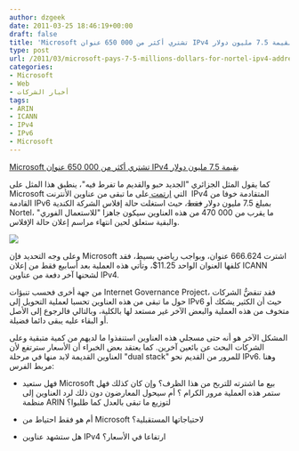 ```yaml
---
author: dzgeek
date: 2011-03-25 18:46:19+00:00
draft: false
title: 'Microsoft تشتري أكثر من 000 650 عنوان IPv4 بقيمة 7.5 مليون دولار '
type: post
url: /2011/03/microsoft-pays-7-5-millions-dollars-for-nortel-ipv4-addresses/
categories:
- Microsoft
- Web
- أخبار الشركات
tags:
- ARIN
- ICANN
- IPv4
- IPv6
- Microsoft
---
```


[Microsoft تشتري أكثر من 000 650 عنوان IPv4 بقيمة 7.5 مليون دولار](http://wp.me/pH2gY-1TB)


كما يقول المثل الجزائري "الجديد حبو والقديم ما تفرط فيه"، ينطبق هذا المثل على Microsoft التي [ارتمت ](http://blog.internetgovernance.org/blog/_archives/2011/3/23/4778509.html)على ما تبقى من عناوين الأنترنت  IPv4 المتقادمة خوفا من القادمة IPv6 بمبلغ 7.5 مليون دولار <del>فقط</del>، حيث استغلت حالة إفلاس الشركة الكندية Nortel، ما يقرب من 000 470 من هذه العناوين سيكون جاهزا "للاستعمال الفوري" والبقية ستعلق لحين انتهاء مراسم إعلان حالة الإفلاس.

[![](https://www.it-scoop.com/wp-content/uploads/2011/03/218403-ipv4_death_original.jpg)
](https://www.it-scoop.com/wp-content/uploads/2011/03/218403-ipv4_death_original.jpg)

وعلى وجه التحديد فإن Microsoft اشترت 666.624 عنوان، وبواجب رياضي بسيط، فقد كلفها العنوان الواحد 11.25$، وتأتي هذه العملية بعد أسابيع فقط من إعلان ICANN لشحنها آخر دفعة من عناوين IPv4.

من جهة أخرى فحسب تنبؤات Internet Governance Project، فقد تنقضُّ الشركات حول ما تبقى من هذه العناوين تحسبا لعملية التحويل إلى IPv6 حيث أن الكثير يشكك أو متخوف من هذه العملية والبعض الآخر غير مستعد لها بالكلية، وبالتالي فالرجوع إلى الأصل أو البقاء عليه يبقى دائما فضيلة.

المشكل الآخر هو أنه حتى مسجلي هذه العناوين استنفذوا ما لديهم من كمية متبقية وعلى الشركات البحث عن بائعين آخرين. كما يعتقد بعض الخبراء أن الأسعار سترتفع لأن العناوين القديمة لابد منها في مرحلة "dual stack" للمرور من القديم نحو IPv6. وهنا مربط الفرس:

- فهل ستعيد Microsoft بيع ما اشترته للتربح من هذا الظرف؟ وإن كان كذلك فهل ستمر هذه العملية مرور الكرام ؟ أم سيحول المعارضون دون ذلك لرد العناوين إلى منظمة ARIN لتوزيع ما تبقى بالعدل كما طلبوا؟

- أم هو فقط احتياط من Microsoft لاحتياجاتها المستقبلية؟

- هل ستشهد عناوين IPv4 ارتفاعا في الأسعار؟


